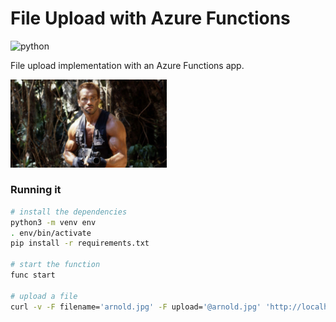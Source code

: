 # File Upload with Azure Functions

![python](https://github.com/epomatti/azure-functions-fileupload/actions/workflows/python-app.yml/badge.svg)

File upload implementation with an Azure Functions app.

<img src="arnold.jpg" width=250/>

### Running it

```sh
# install the dependencies
python3 -m venv env
. env/bin/activate
pip install -r requirements.txt

# start the function
func start

# upload a file
curl -v -F filename='arnold.jpg' -F upload='@arnold.jpg' 'http://localhost:7071/api/upload'
```
